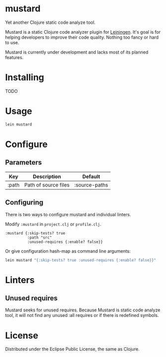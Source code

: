 # mustard
Yet another Clojure static code analyze tool.

Mustard is a static Clojure code analyzer plugin for
[Leiningen](https://leiningen.org/). It's goal is for helping developers to
improve their code quality. Nothing too fancy or hard to use.

Mustard is currently under development and lacks most of its planned features.

# Installing

TODO

# Usage

```bash
lein mustard
```

# Configure

## Parameters

| Key           | Description          | Default       |
| ------------- |----------------------|---------------|
| :path         | Path of source files | :source-paths |

## Configuring

There is two ways to configure mustard and individual linters.

Modify `:mustard` in `project.clj` or `profile.clj`.

```
:mustard {:skip-tests? true
          :path "src"
          :unused-requires {:enable? false}}
```

Or give configuration hash-map as command line arguments:

```bash
lein mustard "{:skip-tests? true :unused-requires {:enable? false}}"
```

# Linters

## Unused requires

Mustard seeks for unused requires. Because Mustard is static code analyze tool,
it will not find any unused :all requires or if there is redefined symbols.

# License

Distributed under the Eclipse Public License, the same as Clojure.
